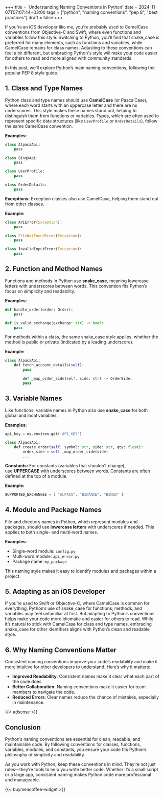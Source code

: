 +++
title = 'Understanding Naming Conventions in Python'
date  = 2024-11-07T07:07:44+03:00
tags  = ["python", "naming conventions", "pep 8", "best practices"]
draft = false
+++

If you're an iOS developer like me, you're probably used to CamelCase conventions from Objective-C and Swift, where even functions and variables follow this style. Switching to Python, you’ll find that snake_case is preferred for many elements, such as functions and variables, while CamelCase remains for class names. Adjusting to these conventions can feel a bit different, but embracing Python's style will make your code easier for others to read and more aligned with community standards.

In this post, we’ll explore Python’s main naming conventions, following the popular PEP 8 style guide.

## 1. Class and Type Names

Python class and type names should use **CamelCase** (or PascalCase), where each word starts with an uppercase letter and there are no underscores. This style makes these names stand out, helping to distinguish them from functions or variables. Types, which are often used to represent specific data structures (like `UserProfile` or `OrderDetails`), follow the same CamelCase convention.

**Examples:**

```python
class AlpacaApi:
    pass

class BingXApi:
    pass

class UserProfile:
    pass

class OrderDetails:
    pass
```

**Exceptions:** Exception classes also use CamelCase, helping them stand out from other classes.

**Example:**

```python
class APIError(Exception):
    pass

class FileNotFoundError(Exception):
    pass

class InvalidInputError(Exception):
    pass
```

## 2. Function and Method Names

Functions and methods in Python use **snake_case**, meaning lowercase letters with underscores between words. This convention fits Python’s focus on simplicity and readability.

**Examples:**

```python
def handle_order(order: Order):
    pass

def is_valid_exchange(exchange: str) -> bool:
    pass
```

For methods within a class, the same snake_case style applies, whether the method is public or private (indicated by a leading underscore).

**Example:**

```python
class AlpacaApi:
    def fetch_account_details(self):
        pass

		def _map_order_side(self, side: str) -> OrderSide:
        pass
```

## 3. Variable Names

Like functions, variable names in Python also use **snake_case** for both global and local variables.

**Examples:**

```python
api_key = os.environ.get('API_KEY')

class AlpacaApi:
	def create_order(self, symbol: str, side: str, qty: float):
	    order_side = self._map_order_side(side)
	    ...
```

**Constants:** For constants (variables that shouldn’t change), use **UPPERCASE** with underscores between words. Constants are often defined at the top of a module.

**Example:**

```python
SUPPORTED_EXCHANGES = [ "ALPACA", "BINANCE", "BINGX" ]
```

## 4. Module and Package Names

File and directory names in Python, which represent modules and packages, should use **lowercase letters** with underscores if needed. This applies to both single- and multi-word names.

**Examples:**

- Single-word module: `config.py`
- Multi-word module: `api_error.py`
- Package name: `my_package`

This naming style makes it easy to identify modules and packages within a project.

## 5. Adapting as an iOS Developer

If you’re used to Swift or Objective-C, where CamelCase is common for everything, Python’s use of snake_case for functions, methods, and variables may feel unfamiliar at first. But adapting to Python’s conventions helps make your code more idiomatic and easier for others to read. While it’s natural to stick with CamelCase for class and type names, embracing snake_case for other identifiers aligns with Python’s clean and readable style.

## 6. Why Naming Conventions Matter

Consistent naming conventions improve your code’s readability and make it more intuitive for other developers to understand. Here’s why it matters:

- **Improved Readability**: Consistent names make it clear what each part of the code does.
- **Better Collaboration**: Naming conventions make it easier for team members to navigate the code.
- **Reduced Errors**: Clear names reduce the chance of mistakes, especially in maintenance.

{{< adsense >}}

## Conclusion

Python’s naming conventions are essential for clean, readable, and maintainable code. By following conventions for classes, functions, variables, modules, and constants, you ensure your code fits Python’s philosophy of simplicity and readability.

As you work with Python, keep these conventions in mind. They’re not just rules—they’re tools to help you write better code. Whether it’s a small script or a large app, consistent naming makes Python code more professional and manageable.

{{< buymeacoffee-widget >}}
